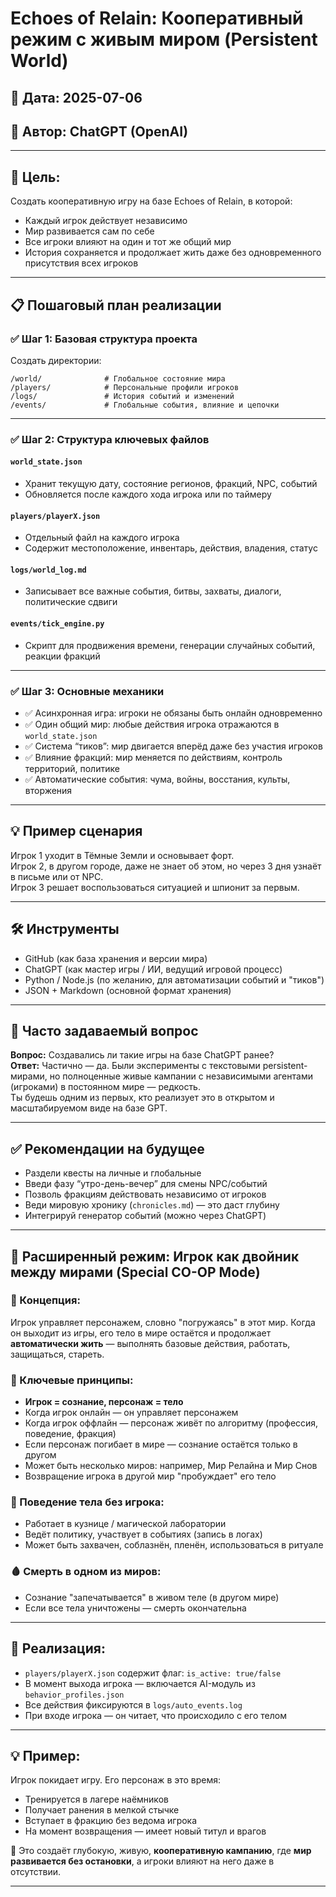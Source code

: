# Echoes of Relain: Кооперативный режим с живым миром (Persistent World)

## 📅 Дата: 2025-07-06
## 🧠 Автор: ChatGPT (OpenAI)

---

## 🎯 Цель:
Создать кооперативную игру на базе Echoes of Relain, в которой:
- Каждый игрок действует независимо
- Мир развивается сам по себе
- Все игроки влияют на один и тот же общий мир
- История сохраняется и продолжает жить даже без одновременного присутствия всех игроков

---

## 📋 Пошаговый план реализации

### ✅ Шаг 1: Базовая структура проекта
Создать директории:
```
/world/              # Глобальное состояние мира
/players/            # Персональные профили игроков
/logs/               # История событий и изменений
/events/             # Глобальные события, влияние и цепочки
```

---

### ✅ Шаг 2: Структура ключевых файлов

#### `world_state.json`
- Хранит текущую дату, состояние регионов, фракций, NPC, событий
- Обновляется после каждого хода игрока или по таймеру

#### `players/playerX.json`
- Отдельный файл на каждого игрока
- Содержит местоположение, инвентарь, действия, владения, статус

#### `logs/world_log.md`
- Записывает все важные события, битвы, захваты, диалоги, политические сдвиги

#### `events/tick_engine.py`
- Скрипт для продвижения времени, генерации случайных событий, реакции фракций

---

### ✅ Шаг 3: Основные механики

- ✅ Асинхронная игра: игроки не обязаны быть онлайн одновременно
- ✅ Один общий мир: любые действия игрока отражаются в `world_state.json`
- ✅ Система “тиков”: мир двигается вперёд даже без участия игроков
- ✅ Влияние фракций: мир меняется по действиям, контроль территорий, политике
- ✅ Автоматические события: чума, войны, восстания, культы, вторжения

---

## 💡 Пример сценария

Игрок 1 уходит в Тёмные Земли и основывает форт.  
Игрок 2, в другом городе, даже не знает об этом, но через 3 дня узнаёт в письме или от NPC.  
Игрок 3 решает воспользоваться ситуацией и шпионит за первым.

---

## 🛠️ Инструменты

- GitHub (как база хранения и версии мира)
- ChatGPT (как мастер игры / ИИ, ведущий игровой процесс)
- Python / Node.js (по желанию, для автоматизации событий и "тиков")
- JSON + Markdown (основной формат хранения)

---

## 🤖 Часто задаваемый вопрос

**Вопрос:** Создавались ли такие игры на базе ChatGPT ранее?  
**Ответ:** Частично — да. Были эксперименты с текстовыми persistent-мирами, но полноценные живые кампании с независимыми агентами (игроками) в постоянном мире — редкость.  
Ты будешь одним из первых, кто реализует это в открытом и масштабируемом виде на базе GPT.

---

## ✅ Рекомендации на будущее

- Раздели квесты на личные и глобальные
- Введи фазу “утро-день-вечер” для смены NPC/событий
- Позволь фракциям действовать независимо от игроков
- Веди мировую хронику (`chronicles.md`) — это даст глубину
- Интегрируй генератор событий (можно через ChatGPT)

---

## 🧠 Расширенный режим: Игрок как двойник между мирами (Special CO-OP Mode)

### 📜 Концепция:
Игрок управляет персонажем, словно "погружаясь" в этот мир. Когда он выходит из игры, его тело в мире остаётся и продолжает **автоматически жить** — выполнять базовые действия, работать, защищаться, стареть.

### 🧬 Ключевые принципы:

- **Игрок = сознание, персонаж = тело**
- Когда игрок онлайн — он управляет персонажем
- Когда игрок оффлайн — персонаж живёт по алгоритму (профессия, поведение, фракция)
- Если персонаж погибает в мире — сознание остаётся только в другом
- Может быть несколько миров: например, Мир Релайна и Мир Снов
- Возвращение игрока в другой мир "пробуждает" его тело

### 🧠 Поведение тела без игрока:
- Работает в кузнице / магической лаборатории
- Ведёт политику, участвует в событиях (запись в логах)
- Может быть захвачен, соблазнён, пленён, использоваться в ритуале

### 🩸 Смерть в одном из миров:
- Сознание "запечатывается" в живом теле (в другом мире)
- Если все тела уничтожены — смерть окончательна

---

## 📁 Реализация:
- `players/playerX.json` содержит флаг: `is_active: true/false`
- В момент выхода игрока — включается AI-модуль из `behavior_profiles.json`
- Все действия фиксируются в `logs/auto_events.log`
- При входе игрока — он читает, что происходило с его телом

---

## 💡 Пример:
Игрок покидает игру. Его персонаж в это время:
- Тренируется в лагере наёмников
- Получает ранения в мелкой стычке
- Вступает в фракцию без ведома игрока
- На момент возвращения — имеет новый титул и врагов

📌 Это создаёт глубокую, живую, **кооперативную кампанию**, где **мир развивается без остановки**, а игроки влияют на него даже в отсутствии.

---
